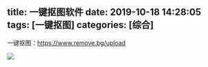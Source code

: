 title: 一键抠图软件
date: 2019-10-18 14:28:05
tags: [一键抠图]
categories: [综合]
---
一键抠图：https://www.remove.bg/upload

<!--more-->

![](/images/20191018143134.png)